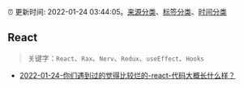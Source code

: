 :alarm_clock: 更新时间: 2022-01-24 03:44:05。[来源分类](../README.md)、[标签分类](../TAGS.md)、[时间分类](../TIMELINE.md)

## React


> 关键字：`React`、`Rax`、`Nerv`、`Redux`、`useEffect`、`Hooks`



- [2022-01-24-你们遇到过的觉得比较烂的-react-代码大概长什么样？](https://www.v2ex.com/t/830183) 
